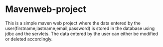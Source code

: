 # Mavenweb-project
This is a simple maven web project where the data entered by the user(firstname,lastname,email,password) is stored in the database using jdbc and the servlets.
The data entered by the user can either be modified or deleted accordingly.
